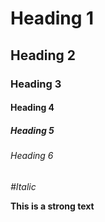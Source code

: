 # Heading 1
## Heading 2
### Heading 3
#### Heading 4
##### Heading 5
###### Heading 6

*#Italic*

**This is a strong text**
